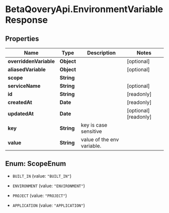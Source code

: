 # BetaQoveryApi.EnvironmentVariableResponse

## Properties

Name | Type | Description | Notes
------------ | ------------- | ------------- | -------------
**overriddenVariable** | **Object** |  | [optional] 
**aliasedVariable** | **Object** |  | [optional] 
**scope** | **String** |  | 
**serviceName** | **String** |  | [optional] 
**id** | **String** |  | [readonly] 
**createdAt** | **Date** |  | [readonly] 
**updatedAt** | **Date** |  | [optional] [readonly] 
**key** | **String** | key is case sensitive | 
**value** | **String** | value of the env variable. | 



## Enum: ScopeEnum


* `BUILT_IN` (value: `"BUILT_IN"`)

* `ENVIRONMENT` (value: `"ENVIRONMENT"`)

* `PROJECT` (value: `"PROJECT"`)

* `APPLICATION` (value: `"APPLICATION"`)




